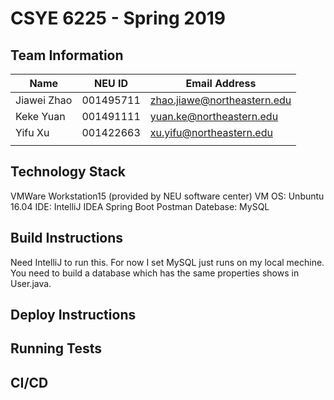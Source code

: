 # CSYE 6225 - Spring 2019

## Team Information

| Name | NEU ID | Email Address |
| --- | --- | --- |
|Jiawei Zhao|001495711|zhao.jiawe@northeastern.edu|
|Keke Yuan|001491111|yuan.ke@northeastern.edu|
|Yifu Xu|001422663|xu.yifu@northeastern.edu|
| | | |

## Technology Stack
VMWare Workstation15 (provided by NEU software center)
VM OS: Unbuntu 16.04
IDE: IntelliJ IDEA
Spring Boot
Postman
Datebase: MySQL

## Build Instructions
Need IntelliJ to run this. For now I set MySQL just runs on my local mechine.
You need to build a database which has the same properties shows in User.java.

## Deploy Instructions


## Running Tests


## CI/CD


